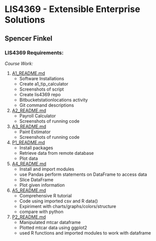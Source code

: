 # LIS4369 - Extensible Enterprise Solutions

## Spencer Finkel

### LIS4369 Requirements:

*Course Work:*

1. [A1_README.md](https://bitbucket.org/stolidMiscellanea/lis4369/src/master/a1/a1_README.md)
    - Software Installations
    - Create a1_tip_calculator
    - Screenshots of script
    - Create lis4369 repo
    - Bitbucketstationlocations activity
    - Git command descriptions
2. [A2_README.md](https://bitbucket.org/stolidMiscellanea/lis4369/src/master/a2/a2_README.md)
    - Payroll Calculator
    - Screenshots of running code
3. [A3_README.md](https://bitbucket.org/stolidMiscellanea/lis4369/src/master/a3/a3_README.md)
    - Paint Estimator
    - Screenshots of running code
4. [P1_README.md](https://bitbucket.org/stolidMiscellanea/lis4369/src/master/p1/p1_README.md)
    - Install packages
    - Retrieve data from remote database
    - Plot data
4. [A4_README.md](https://bitbucket.org/stolidMiscellanea/lis4369/src/master/a4/a4_README.md) 
    - Install and import modules
    - use Pandas perform statements on DataFrame to access data
    - Slice DataFrame
    - Plot given information
5. [A5_README.md](https://bitbucket.org/stolidMiscellanea/lis4369/src/master/a5/a5_README.md) 
    - Comprehensive R tutorial
    - Code using imported csv and R data()
    - Expiriment with charts/graphs/colors/structure
    - compare with python
6. [P2_README.md](https://bitbucket.org/stolidMiscellanea/lis4369/src/master/p2/p2_README.md)
    - Manipulated mtcar dataframe
    - Plotted mtcar data using ggplot2
    - used R functions and imported modules to work with dataframe
